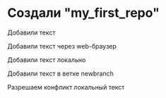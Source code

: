 # Создали "my_first_repo"

Добавили текст

Добавили текст через web-браузер

Добавили текст локально

Добавили текст в ветке newbranch

Разрешаем конфликт локальный текст
